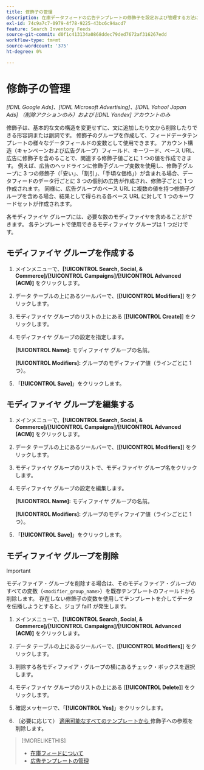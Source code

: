 ```yaml
---
title: 修飾子の管理
description: 在庫データフィードの広告テンプレートの修飾子を設定および管理する方法について説明します。
exl-id: 74c9a7c7-0979-4f78-9225-43bc6c94acd7
feature: Search Inventory Feeds
source-git-commit: d0f1c413134a0868ddec79ded7672af316267edd
workflow-type: tm+mt
source-wordcount: '375'
ht-degree: 0%

---
```


# 修飾子の管理

*[!DNL Google Ads]、[!DNL Microsoft Advertising]、[!DNL Yahoo! Japan Ads] （削除アクションのみ）および [!DNL Yandex] アカウントのみ*

修飾子は、基本的な文の構造を変更せずに、文に追加したり文から削除したりできる形容詞または副詞です。 修飾子のグループを作成して、フィードデータテンプレートの様々なデータフィールドの変数として使用できます。 アカウント構造（キャンペーンおよび広告グループ）フィールド、キーワード、ベース URL、広告に修飾子を含めることで、関連する修飾子値ごとに 1 つの値を作成できます。 例えば、広告のヘッドラインに修飾子グループ変数を使用し、修飾子グループに 3 つの修飾子（「安い」、「割引」、「手頃な価格」）が含まれる場合、データフィードのデータ行ごとに 3 つの個別の広告が作成され、修飾子ごとに 1 つ作成されます。 同様に、広告グループのベース URL に複数の値を持つ修飾子グループを含める場合、結果として得られる各ベース URL に対して 1 つのキーワードセットが作成されます。

各モディファイヤ グループには、必要な数のモディファイヤを含めることができます。 各テンプレートで使用できるモディファイヤ グループは 1 つだけです。

## モディファイヤ グループを作成する

1. メインメニューで、**[!UICONTROL Search, Social, & Commerce]/[!UICONTROL Campaigns]/[!UICONTROL Advanced (ACM)]** をクリックします。

1. データ テーブルの上にあるツールバーで、[**[!UICONTROL Modifiers]**] をクリックします。

1. モディファイヤ グループのリストの上にある [**[!UICONTROL Create]**] をクリックします。

1. モディファイヤ グループの設定を指定します。

   **[!UICONTROL Name]:** モディファイヤ グループの名前。

   **[!UICONTROL Modifiers]:** グループのモディファイア値（ラインごとに 1 つ）。

1. 「**[!UICONTROL Save]**」をクリックします。

## モディファイヤ グループを編集する

1. メインメニューで、**[!UICONTROL Search, Social, & Commerce]/[!UICONTROL Campaigns]/[!UICONTROL Advanced (ACM)]** をクリックします。

1. データ テーブルの上にあるツールバーで、[**[!UICONTROL Modifiers]**] をクリックします。

1. モディファイヤ グループのリストで、モディファイヤ グループ名をクリックします。

1. モディファイヤ グループの設定を編集します。

   **[!UICONTROL Name]:** モディファイヤ グループの名前。

   **[!UICONTROL Modifiers]:** グループのモディファイア値（ラインごとに 1 つ）。

1. 「**[!UICONTROL Save]**」をクリックします。

## モディファイヤ グループを削除

>[!IMPORTANT]
>
>モディファイア・グループを削除する場合は、そのモディファイア・グループのすべての変数（`<modifier_group_name>`）を既存テンプレートのフィールドから削除します。 存在しない修飾子の変数を使用してテンプレートを介してデータを伝播しようとすると、ジョブ fail1 が発生します。

1. メインメニューで、**[!UICONTROL Search, Social, & Commerce]/[!UICONTROL Campaigns]/[!UICONTROL Advanced (ACM)]** をクリックします。

1. データ テーブルの上にあるツールバーで、[**[!UICONTROL Modifiers]**] をクリックします。

1. 削除する各モディファイア・グループの横にあるチェック・ボックスを選択します。

1. モディファイヤ グループのリストの上にある [**[!UICONTROL Delete]**] をクリックします。

1. 確認メッセージで、「**[!UICONTROL Yes]**」をクリックします。

1. （必要に応じて） [ 適用可能なすべてのテンプレートから ](/help/search-social-commerce/campaign-management/inventory-feeds/ad-templates/ad-template-manage.md) 修飾子への参照を削除します。

>[!MORELIKETHIS]
>
>* [ 在庫フィードについて ](/help/search-social-commerce/campaign-management/inventory-feeds/inventory-feeds-about.md)
>* [ 広告テンプレートの管理 ](/help/search-social-commerce/campaign-management/inventory-feeds/ad-templates/ad-template-manage.md)
